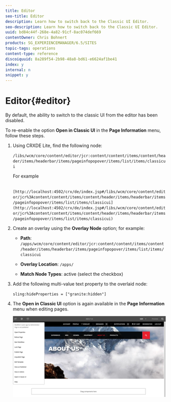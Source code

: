 ```yaml
---
title: Editor
seo-title: Editor
description: Learn how to switch back to the Classic UI Editor.
seo-description: Learn how to switch back to the Classic UI Editor.
uuid: bd84c44f-268e-4a82-91cf-8ac074def669
contentOwner: Chris Bohnert
products: SG_EXPERIENCEMANAGER/6.5/SITES
topic-tags: operations
content-type: reference
discoiquuid: 8a289f54-2b98-48a8-bd61-e6624af1be41
index: y
internal: n
snippet: y
---
```


# Editor{#editor}

By default, the ability to switch to the classic UI from the editor has been disabled.

To re-enable the option **Open in Classic UI** in the **Page Information** menu, follow these steps.

1. Using CRXDE Lite, find the following node:

   `/libs/wcm/core/content/editor/jcr:content/content/items/content/header/items/headerbar/items/pageinfopopover/items/list/items/classicui`

   For example

   ` [http://localhost:4502/crx/de/index.jsp#/libs/wcm/core/content/editor/jcr%3Acontent/content/items/content/header/items/headerbar/items/pageinfopopover/items/list/items/classicui](http://localhost:4502/crx/de/index.jsp#/libs/wcm/core/content/editor/jcr%3Acontent/content/items/content/header/items/headerbar/items/pageinfopopover/items/list/items/classicui)`

1. Create an overlay using the **Overlay Node** option; for example:

    * **Path**: `/apps/wcm/core/content/editor/jcr:content/content/items/content/header/items/headerbar/items/pageinfopopover/items/list/items/classicui`
    
    * **Overlay Location**: `/apps/`
    
    * **Match Node Types**: active (select the checkbox)

1. Add the following multi-value text property to the overlaid node:

   `sling:hideProperties = ["granite:hidden"]`

1. The **Open in Classic UI** option is again available in the **Page Information** menu when editing pages.

   ![](assets/syui-03-2019-02-27-15-19-48.png)

